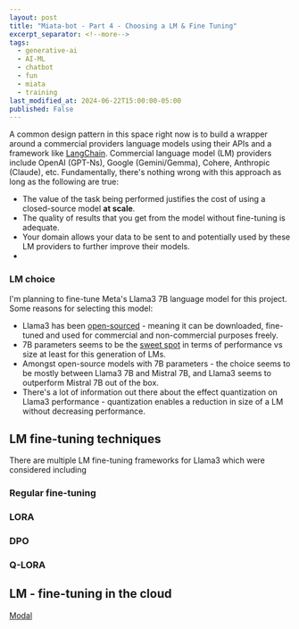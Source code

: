 ```yaml
---
layout: post
title: "Miata-bot - Part 4 - Choosing a LM & Fine Tuning"
excerpt_separator: <!--more-->
tags:
  - generative-ai
  - AI-ML
  - chatbot
  - fun
  - miata
  - training
last_modified_at: 2024-06-22T15:00:00-05:00
published: False
---
```


A common design pattern in this space right now is to build a wrapper around a commercial providers language models using their APIs and a framework like [LangChain](). Commercial language model (LM) providers include OpenAI (GPT-Ns), Google (Gemini/Gemma), Cohere, Anthropic (Claude), etc. Fundamentally, there's nothing wrong with this approach as long as the following are true:

- The value of the task being performed justifies the cost of using a closed-source model **at scale**.
- The quality of results that you get from the model without fine-tuning is adequate.
- Your domain allows your data to be sent to and potentially used by these LM providers to further improve their models.
- 

### LM choice

I'm planning to fine-tune Meta's Llama3 7B language model for this project. Some reasons for selecting this model:
- Llama3 has been [open-sourced]() - meaning it can be downloaded, fine-tuned and used for commercial and non-commercial purposes freely.
- 7B parameters seems to be the [sweet spot]() in terms of performance vs size at least for this generation of LMs.
- Amongst open-source models with 7B parameters - the choice seems to be mostly between Llama3 7B and Mistral 7B, and Llama3 seems to outperform Mistral 7B out of the box.
- There's a lot of information out there about the effect quantization on Llama3 performance - quantization enables a reduction in size of a LM without decreasing performance. 

## LM fine-tuning techniques

There are multiple LM fine-tuning frameworks for Llama3 which were considered including

### Regular fine-tuning

### LORA

### DPO

### Q-LORA

## LM - fine-tuning in the cloud

[Modal](https://modal.com/pricing)